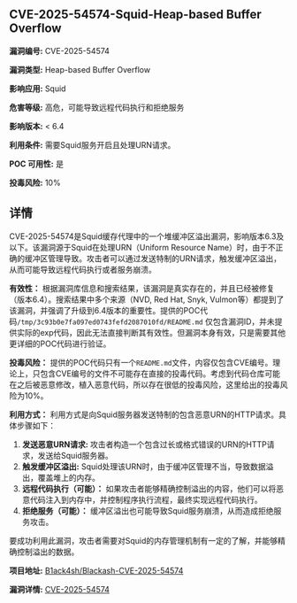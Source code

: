 ## CVE-2025-54574-Squid-Heap-based Buffer Overflow

**漏洞编号:** CVE-2025-54574

**漏洞类型:** Heap-based Buffer Overflow

**影响应用:** Squid

**危害等级:** 高危，可能导致远程代码执行和拒绝服务

**影响版本:** < 6.4

**利用条件:** 需要Squid服务开启且处理URN请求。

**POC 可用性:** 是

**投毒风险:** 10%

## 详情

CVE-2025-54574是Squid缓存代理中的一个堆缓冲区溢出漏洞，影响版本6.3及以下。该漏洞源于Squid在处理URN（Uniform Resource Name）时，由于不正确的缓冲区管理导致。攻击者可以通过发送特制的URN请求，触发缓冲区溢出，从而可能导致远程代码执行或者服务崩溃。

**有效性：**
根据漏洞库信息和搜索结果，该漏洞是真实存在的，并且已经被修复（版本6.4）。搜索结果中多个来源（NVD, Red Hat, Snyk, Vulmon等）都提到了该漏洞，并强调了升级到6.4版本的重要性。提供的POC代码`/tmp/3c93b0e7fa097ed0743fefd2087010fd/README.md` 仅包含漏洞ID，并未提供实际的exp代码，因此无法直接判断其有效性。但漏洞本身有效，只是需要其他更详细的POC代码进行验证。

**投毒风险：**
提供的POC代码只有一个`README.md`文件，内容仅包含CVE编号。理论上，只包含CVE编号的文件不可能存在直接的投毒代码。考虑到代码仓库可能在之后被恶意修改，植入恶意代码，所以存在很低的投毒风险，这里给出的投毒风险为10%。

**利用方式：**
利用方式是向Squid服务器发送特制的包含恶意URN的HTTP请求。具体步骤如下：

1.  **发送恶意URN请求:** 攻击者构造一个包含过长或格式错误的URN的HTTP请求，发送给Squid服务器。
2.  **触发缓冲区溢出:** Squid处理该URN时，由于缓冲区管理不当，导致数据溢出，覆盖堆上的内存。
3.  **远程代码执行（可能）：** 如果攻击者能够精确控制溢出的内容，他们可以将恶意代码注入到内存中，并控制程序执行流程，最终实现远程代码执行。
4.  **拒绝服务（可能）：** 缓冲区溢出也可能导致Squid服务崩溃，从而造成拒绝服务攻击。

要成功利用此漏洞，攻击者需要对Squid的内存管理机制有一定的了解，并能够精确控制溢出的数据。

**项目地址:** [B1ack4sh/Blackash-CVE-2025-54574](https://github.com/B1ack4sh/Blackash-CVE-2025-54574)

**漏洞详情:** [CVE-2025-54574](https://nvd.nist.gov/vuln/detail/CVE-2025-54574)